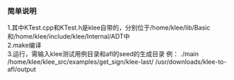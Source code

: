 ### 简单说明  
1.其中KTest.cpp和KTest.h是klee自带的，分别位于/home/klee/lib/Basic和/home/klee/include/klee/Internal/ADT中  
2.make编译  
3.运行，需输入klee测试用例目录和afl的seed的生成目录 例： ./main /home/klee/klee_src/examples/get_sign/klee-last/ /usr/downloads/klee-to-afl/output  

